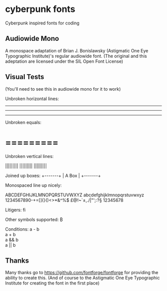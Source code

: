 # cyberpunk fonts
Cyberpunk inspired fonts for coding

## Audiowide Mono

A monospace adaptation of Brian J. Bonislawsky (Astigmatic One Eye Typographic Institute)'s regular audiowide font.
(The original and this adeptation are licensed under the SIL Open Font License)

## Visual Tests

(You'll need to see this in audiowide mono for it to work)

Unbroken horizontal lines:

---------
---------
---------

Unbroken equals:

=========
=========

Unbroken vertical lines:

|||||||||
|||||||||
|||||||||

Joined up boxes:
+-------+
| A Box |
+-------+

Monospaced line up nicely:

ABCDEFGHIJKLMNOPQRSTUVWXYZ
abcdefghijklmnopqrstuvwxyz
1234567890-+=[]{}()<>*&^%$
£@!~`±,./\|"';:?§ 12345678

Litigers:
fi

Other symbols supported:
₿

Conditions:
a - b  
a + b  
a && b  
a || b

## Thanks

Many thanks go to https://github.com/fontforge/fontforge for providing the ability to create this.
(And of course to the Astigmatic One Eye Typographic Institute for creating the font in the first place)
